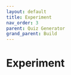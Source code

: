 ```yaml
---
layout: default
title: Experiment
nav_order: 3
parent: Quiz Generator
grand_parent: Build
---
```


# Experiment
